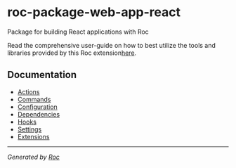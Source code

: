 # roc-package-web-app-react

Package for building React applications with Roc

Read the comprehensive user-guide on how to best utilize the tools and libraries provided by this Roc extension[here](https://github.com/rocjs/roc-package-web-app-react/blob/master/GUIDE.md).

## Documentation
- [Actions](docs/Actions.md)
- [Commands](docs/Commands.md)
- [Configuration](docs/Configuration.md)
- [Dependencies](docs/Dependencies.md)
- [Hooks](docs/Hooks.md)
- [Settings](docs/Settings.md)
- [Extensions](docs/Extensions.md)

---
_Generated by [Roc](https://github.com/rocjs/roc)_

